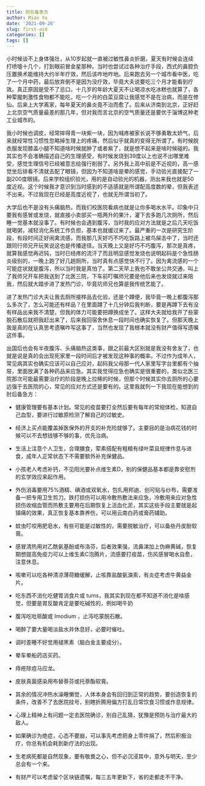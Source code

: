 ```yaml
---
title: 肘后备急方
author: Miao Yu
date: '2021-09-26'
slug: first-aid
categories: []
tags: []
---
```

小时候谈不上身体强壮，从10岁起就一直被过敏性鼻炎折磨，夏天有时候会连续打喷嚏十几个，打到眼前冒金星那种。当时也尝试过各种治疗手段，西式的鼻腔负压置换术能维持大约半年疗效，然后该咋地咋地。后来跑去另一个城市看中医，吃了一个月中药，最后放弃倒不是因为没疗效，毕竟大夫说要吃三个月才能看到疗效。真正原因是受不了忌口，十几岁的年龄大夏天不让喝凉水吃冰糕也就算了，各种荤腥刺激性食物都不能吃，吃一个月的白菜豆腐让我感觉不是在治病，而是在修仙。后来上大学离家，每年夏天的鼻炎竟不治而愈了。后来从济南到北京，正好赶上北京空气质量最差的那几年，但对我而言北京的空气质量还是要优于淄博这种老工业城市的。

我小时候也调皮，经常摔得青一块紫一块，因为喊疼被家长说不够勇敢太娇气，后来就经常性习惯性忽略掉生理上的疼痛，然后似乎就真的变得无所谓了。有时候脱衣服发现膝盖小腿不知道啥时候就肿了或者紫了，就是想不起来是啥时候碰的。我其实也不会准确描述自己的生理感受，有时候发烧到39度以上也说不出哪里难受，感觉生理信号已经被意志给强行削弱了。另外我上高中前是不近视的，高一感觉坐后排看不清就去配了眼镜，但因为不知道啥是晕的感觉，手动验光直接配了一副200度眼镜。后来学校组织验光，用的是自动验光的机器，测出来我也就是50度近视。这个时候我才意识到当时感到的不适感就是所谓配高度数的晕，但我表述不出来。不过我现在已经是高度近视了，也就无所谓当初了。

大学后也不是没有头痛脑热，而我们校医院看病也就是让你多喝水水平。印象中只要我有感冒或发烧，就直接小卖部买一瓶两升的果汁，灌下去多跑几次厕所，然后睡一觉基本就没事了。有时候也会遇到腹泻，当时我的应对方法就是之后几天吃饭就喝粥，减轻消化系统工作负担，基本也就缓过来了。最严重的一次是研究生阶段，有段时间正好闹禽流感，而我那几天好巧不巧吃饭路上被鸟屎击中了，当时还跟同行师兄开玩笑说这也是传播途径。当天晚上又是好巧不巧腹泻，那次是真疼，就算我感觉再迟钝，当时已经疼的流汗了而且明显感觉发烧也说明起码是个急性肠炎级别的，一晚上跑了好几趟厕所，当时真有点感觉快不行了。因为禽流感的一个可能症状就是腹泻，所以当时我是真怕了。第二天早上我也不敢坐公共交通，叫上了我师兄开车把我送到了北医三院，下车前叮嘱师兄要是他后来也发烧就过来陪我，然后就大踏步进了发热门诊，毕竟坑师兄也算是我传统艺能了。

进了发热门诊大夫让我去厕所接样品去化验，还是个蹲便，我毕竟一晚上都腹泻那么多次了，怎么可能还有样品？在里面蹲了十几分钟后我判断，要是再蹲下去有没有样品出来我不清楚，但我的体力可能要把蹲换成坐了。这样大夫就给我开了些蒙脱石散后就把我赶出来了，后来我回宿舍休息一段时间也确实恢复了。但那天晚上我是真的在认真思考遗嘱咋写这事了，当然也发现了我根本就没有财产值得写遗嘱这件事。

出国后也会有半夜腹泻、头痛脑热这类事，跟之前最大区别就是我没有舍友了，也就是说是真的会出现死家里一段时间后才被发现这种事的概率。不过作为成年人，常见病其实也确实应该可以自己应对，起码我父母那一代人家里写字台里都有个抽屉，里面放满了各种药品来应急。其实我觉得应急也确实是很重要的，类似北医三院那次可能最需要治疗的阶段是晚上拉稀的时候，但那个时候其实你去厕所的心要远强于去医院的心，常见的应对方式还是要有的。这里我就列一下我现在能想到的肘后备急方：

- 健康管理要有基本计划。常见的疫苗要打全然后要有每年的常规体检，知道自己血型，要进行过敏原检测了解自己的过敏史。

- 经济上买点能覆盖掉医保外的开支的补充险就够了。主要目的是治病花钱的时候可以不去想钱够不够的事，优先治病。

- 生活上注意个人卫生，合理膳食，荤素搭配有粗粮有绿叶菜且规律作息与进食，成年人正常状态下不需要额外补充保健品。

- 小孩老人考虑补钙，不见阳光要补点维生素D，别的保健品基本都是靠安慰剂的玄学效应来起作用。

- 外伤消毒要用75%酒精、碘酒或双氧水，包扎用邦迪、创可贴与纱布，需要准备一把专用卫生剪刀。跌打损伤可以用冷敷热敷法来应急，冷敷用来应对急性损伤收缩血管而热敷主要用在后期恢复上活血化淤，其实这些手段主要就是起镇痛的效果，真正恢复基本靠养伤，可以用云南白药或膏药辅助。

- 蚊虫叮咬用肥皂水，有些可能是过敏性的，需要脱敏治疗，可以备些丹皮酚软膏。

- 感冒清热用对乙酰氨基酚或布洛芬，后者效果强，流鼻涕加上伪麻黄碱，恢复期想提高免疫力可以上维生素C泡腾片，流感要打疫苗，伤风感冒喝水自愈，注意休息。

- 咳嗽可以吃各种清凉薄荷糖缓解，止咳靠盐酸氨溴索，有炎症考虑牛黄益金片。

- 吃东西不消化吃健胃消食片或 tums，我其实到现在都不知道不消化是啥感觉，但要是胃反酸肯定是要吃碱性的，例如喝牛奶

- 腹泻吃吡哌酸或 Imodium ，止泻吃蒙脱石散。

- 喝醉了要大量喝淡盐水并休息好，必要时催吐。

- 调时差睡不好觉用褪黑素（脑白金主要成分）。

- 晕车晕船药店买药。

- 痔疮除痘马应龙。

- 皮肤真菌感染用布替萘芬或托萘酯软膏。

- 其余的情况冲热水澡睡懒觉，人体本身会有回归到正常的趋势，要创造恢复的条件，改善不了去医院挂号，别瞎折腾用偏方打乱日常饮食习惯或作息规律。

- 心理上精神上有问题一定去医院确诊，别自己乱猜，犹豫是预防与治疗最大的敌人。

- 如果确诊为绝症，心态不要崩，可以事先考虑把身上零件捐了，然后积极治疗，你总有机会耗到新疗法的出现。

- 生老病死都是自然现象，要有敬畏之心，但不必沉浸其中，意外与明天，至少总会有一个来。

- 有财产可以考虑留个区块链遗嘱，每三五年更新下，省的走都走不干净。
